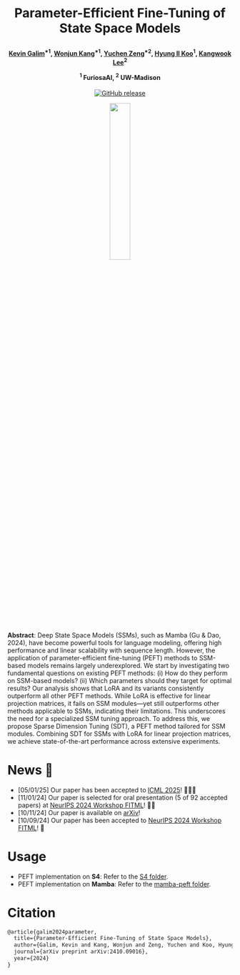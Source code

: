 <h1 align="center"> <p>Parameter-Efficient Fine-Tuning of State Space Models</p></h1>
<h4 align="center">
    <p>
      <a href="https://scholar.google.com/citations?user=G1EpeWYAAAAJ&hl=en" target="_blank">Kevin Galim</a><sup>*1</sup>, <a href="https://scholar.google.com/citations?user=Q-ARWkwAAAAJ&hl=eh" target="_blank">Wonjun Kang</a><sup>*1</sup>, <a href="https://yzeng58.github.io/zyc_cv/" target="_blank">Yuchen Zeng</a><sup>*2</sup>, <a href="http://cvml.ajou.ac.kr/wiki/index.php/Professor" target="_blank">Hyung Il Koo</a><sup>1</sup>, <a href="https://kangwooklee.com/aboutme/" target="_blank">Kangwook Lee</a><sup>2</sup>
  </p>
  <p>
    <sup>1</sup> FuriosaAI, <sup>2</sup> UW-Madison
   </p>
    </h4>
<p align="center">
    <a href="https://arxiv.org/abs/2410.09016">
        <img alt="GitHub release" src="https://img.shields.io/badge/arXiv-2410.09016-b31b1b.svg">
    </a>
</p>

<p align="center">
<img src = "https://github.com/user-attachments/assets/b318c473-cb41-4d88-9e83-d9e1ac03b620" width="30%" height="30%">
</p>

**Abstract**: Deep State Space Models (SSMs), such as Mamba (Gu & Dao, 2024), have become powerful tools for language modeling, offering high performance and linear scalability with sequence length. However, the application of parameter-efficient fine-tuning (PEFT) methods to SSM-based models remains largely underexplored. We start by investigating two fundamental questions on existing PEFT methods: (i) How do they perform on SSM-based models? (ii) Which parameters should they target for optimal results? Our analysis shows that LoRA and its variants consistently outperform all other PEFT methods. While LoRA is effective for linear projection matrices, it fails on SSM modules—yet still outperforms other methods applicable to SSMs, indicating their limitations. This underscores the need for a specialized SSM tuning approach. To address this, we propose Sparse Dimension Tuning (SDT), a PEFT method tailored for SSM modules. Combining SDT for SSMs with LoRA for linear projection matrices, we achieve state-of-the-art performance across extensive experiments.

# News  🚀

* [05/01/25] Our paper has been accepted to <a href="https://icml.cc/virtual/2025/poster/46398">ICML 2025</a>! 🎉🎉🎉
* [11/01/24] Our paper is selected for oral presentation (5 of 92 accepted papers) at <a href="https://sites.google.com/view/neurips2024-ftw/home">NeurIPS 2024 Workshop FITML</a>! 🎉🎉
* [10/11/24] Our paper is available on <a href="https://arxiv.org/abs/2410.09016">arXiv</a>!
* [10/09/24] Our paper has been accepted to <a href="https://sites.google.com/view/neurips2024-ftw/home">NeurIPS 2024 Workshop FITML</a>! 🎉


# Usage

* PEFT implementation on **S4**: Refer to the [S4 folder](./S4).
* PEFT implementation on **Mamba**: Refer to the [mamba-peft folder](./mamba-peft).

# Citation
```tex
@article{galim2024parameter,
  title={Parameter-Efficient Fine-Tuning of State Space Models},
  author={Galim, Kevin and Kang, Wonjun and Zeng, Yuchen and Koo, Hyung Il and Lee, Kangwook},
  journal={arXiv preprint arXiv:2410.09016},
  year={2024}
}
```
